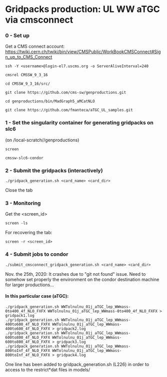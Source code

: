 Gridpacks production: UL WW aTGC via cmsconnect
======================

### 0 - Set up

Get a CMS connect account: https://twiki.cern.ch/twiki/bin/view/CMSPublic/WorkBookCMSConnect#Sign_up_to_CMS_Connect

    ssh -Y <username>@login-el7.uscms.org -o ServerAliveInterval=240

    cmsrel CMSSW_9_3_16 
    
    cd CMSSW_9_3_16/src/
    
    git clone https://github.com/cms-sw/genproductions.git

    cd genproductions/bin/MadGraph5_aMCatNLO
    
    git clone https://github.com/fmanteca/aTGC_UL_samples.git


### 1 - Set the singularity container for generating gridpacks on slc6

(on /local-scratch/<username>/genproductions)
    
    screen 

    cmssw-slc6-condor 

    
### 2 - Submit the gridpacks (interactively)

    ./gridpack_generation.sh <card_name> <card_dir>

Close the tab


### 3 - Monitoring 

Get the <screen_id>

    screen -ls

For recovering the tab:

    screen -r <screen_id>


### 4 - Submit jobs to condor

    ./submit_cmsconnect_gridpack_generation.sh <card_name> <card_dir>

Nov. the 25th, 2020: It crashes due to "git not found" issue. Need to somehow set properly the environment on the condor destination machine for larger productions...


#### In this particular case (aTGC): 

    ./gridpack_generation.sh WWTolnulnu_01j_aTGC_lep_WWmass-0to400_4f_NLO_FXFX WWTolnulnu_01j_aTGC_lep_WWmass-0to400_4f_NLO_FXFX > gridpack1.log
    ./gridpack_generation.sh WWTolnulnu_01j_aTGC_lep_WWmass-400to600_4f_NLO_FXFX WWTolnulnu_01j_aTGC_lep_WWmass-400to600_4f_NLO_FXFX > gridpack2.log
    ./gridpack_generation.sh WWTolnulnu_01j_aTGC_lep_WWmass-600to800_4f_NLO_FXFX WWTolnulnu_01j_aTGC_lep_WWmass-600to800_4f_NLO_FXFX > gridpack3.log
    ./gridpack_generation.sh WWTolnulnu_01j_aTGC_lep_WWmass-800toInf_4f_NLO_FXFX WWTolnulnu_01j_aTGC_lep_WWmass-800toInf_4f_NLO_FXFX > gridpack4.log

One line has been added to gridpack_generation.sh (L226) in order to access to the restrict*dat files in models/
   

